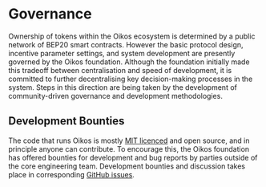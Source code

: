 # Governance

Ownership of tokens within the Oikos ecosystem is determined by a public network of BEP20 smart contracts. However the basic protocol design, incentive parameter settings, and system development are presently governed by the Oikos foundation. Although the foundation initially made this tradeoff between centralisation and speed of development, it is committed to further decentralising key decision-making processes in the system. Steps in this direction are being taken by the development of community-driven governance and development methodologies.

## Development Bounties

The code that runs Oikos is mostly [MIT licenced](https://github.com/oikos-cash/oikos/blob/master/LICENSE) and open source, and in principle anyone can contribute. To encourage this, the Oikos foundation has offered bounties for development and bug reports by parties outside of the core engineering team. Development bounties and discussion takes place in corresponding [GitHub issues](https://github.com/oikos-cash/oikos/issues).